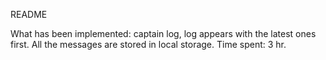 README

What has been implemented: captain log, log appears with the latest ones first. All the messages are stored in local storage.
Time spent: 3 hr.